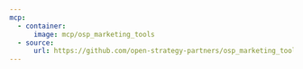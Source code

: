 ```yaml
---
mcp:
  - container:
      image: mcp/osp_marketing_tools
  - source:
      url: https://github.com/open-strategy-partners/osp_marketing_tools
---
```

